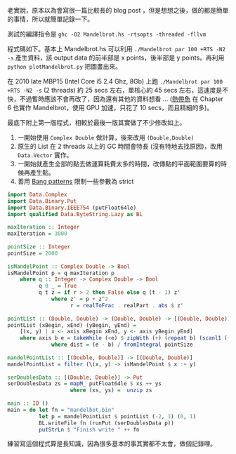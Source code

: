 <!--
.. link: 
.. description: 
.. tags: all, haskell, practice
.. date: 2015/06/25 23:41:26
.. title: [Haskell Practice] Mandelbrot set
.. slug: 20150625_haskell-practice-mandelbrot-binary
-->

老實說，原本以為會寫很一篇比較長的 blog post ，但是想想之後，做的都是簡單的事情，所以就簡單記錄一下。

測試的編譯指令是 `ghc -O2 Mandelbrot.hs -rtsopts -threaded -fllvm`

程式碼如下。基本上 Mandelbrot.hs 可以利用 `./Mandelbrot par 100 +RTS -N2 -s` 產生資料，該 output data 的前半部是 x points，後半部是 y points。再利用 `python plotMandelbrot.py` 把圖畫出來。

在 2010 late MBP15 (Intel Core i5 2.4 Ghz, 8Gb) 上跑 `./Mandelbrot par 100 +RTS -N2 -s` (2 threads) 約 25 secs 左右，單核心約 45 secs 左右，這速度是不快，不過暫時應該不會再改了，因為還有其他的資料想看 ... ([熱帶魚](http://chimera.labs.oreilly.com/books/1230000000929) 在 Chapter 6 也實作 Mandelbrot，使用 GPU 加速，只花了 10 secs，而且精細的多)。 

<script src="https://gist.github.com/yen3/8bc2f108cb8b6739edd7.js"></script>

最底下附上第一版程式，相較於最後一版其實做了不少修改如上。

1. 一開始使用 `Complex Double` 做計算，後來改用 `(Double,Double)`
2. 原生的 List 在 2 threads 以上的 GC 時間會特長 (沒有特地去找原因)，改用 `Data.Vector` 實作。
3. 一開始就產生全部的點去做運算耗費太多的時間，改傳點的平面範圍要算的時候再產生點。
4. 善用 [Bang patterns](https://downloads.haskell.org/~ghc/7.4.1/docs/html/users_guide/bang-patterns.html) 限制一些參數為 strict

```haskell
import Data.Complex
import Data.Binary.Put
import Data.Binary.IEEE754 (putFloat64le)
import qualified Data.ByteString.Lazy as BL
 
maxIteration :: Integer 
maxIteration = 3000 
 
pointSize :: Integer
pointSize = 2000 
 
isMandelPoint :: Complex Double -> Bool
isMandelPoint p = q maxIteration p
    where q :: Integer -> Complex Double -> Bool
          q 0 _ = True 
          q t z = if r > 2 then False else q (t - 1) z'
              where z' = p + z^2
                    r = realToFrac . realPart . abs $ z' 
 
pointList :: (Double, Double) -> (Double, Double) -> [(Double, Double)]
pointList (xBegin, xEnd) (yBegin, yEnd) =
    [(x, y) | x <- axis xBegin xEnd, y <- axis yBegin yEnd] 
    where axis b e = takeWhile (<e) $ zipWith (+) (repeat b) (scanl1 (+) $ repeat dist)
              where dist = (e - b) / fromIntegral pointSize
 
mandelPointList :: [(Double, Double)] -> [(Double, Double)]
mandelPointList = filter (\(x, y) -> isMandelPoint $ x :+ y)
 
serDoublesData :: [(Double, Double)] -> Put
serDoublesData zs = mapM_ putFloat64le $ xs ++ ys 
                    where (xs, ys) =  unzip zs
                                
main :: IO ()
main = do let fn = "mandelbot.bin" 
          let p = mandelPointList $ pointList (-2, 1) (0, 1)
          BL.writeFile fn (runPut (serDoublesData p))
          putStrLn $ "Finish write " ++ fn
```

練習寫這個程式算是長知識，因為很多基本的事其實都不太會，做個記錄哩。